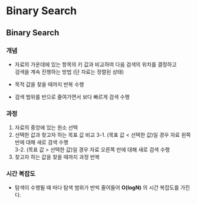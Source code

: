 # Binary Search


## Binary Search

### 개념

 - 자료의 가운데에 있는 항목의 키 값과 비교하여 다음 검색의 위치를 결정하고  
   검색을 계속 진행하는 방법 (단 자료는 정렬된 상태)

- 목적 값을 찾을 때까지 반복 수행

- 검색 범위를 반으로 줄여가면서 보다 빠르게 검색 수행

### 과정

1. 자료의 중앙에 있는 원소 선택  
2. 선택한 값과 찾고자 하는 목표 값 비교
3-1. (목표 값 < 선택한 값)일 경우 자료 왼쪽 반에 대해 새로 검색 수행  
3-2. (목표 값 > 선택한 값)일 경우 자료 오른쪽 반에 대해 새로 검색 수행  
4. 찾고자 하는 값을 찾을 때까지 과정 반복


### 시간 복잡도 

- 탐색이 수행될 때 마다 탐색 범위가 반씩 줄어들어 **O(logN)** 의 시간 복잡도를 가진다.

